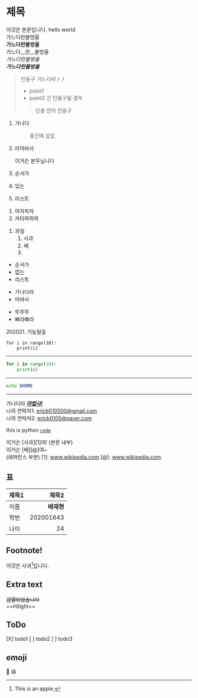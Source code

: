 # 제목

이것은 본문입니다. hello world<br>
가느다란물방울<br>
**가느다란물방울**<br>
가느다__란__물방울<br>
*가느다란물방울*<br>
***가느다란물방울***<br>

> 인용구
> *가느다라ㅏㅏ*
> - point1
> - point2
> 긴 인용구일 경우
>>인용 안의 인용구
>>


1. 가나다
    > 중간에 삽입

3. 라마바사
   
   이거슨 본무닙니다
   
1. 순서가
1. 있는
1. 리스트
1) 아자차차
1) 카타파하하

1. 과일
    1. 사과
    2. 배
    3. 

* 순서가
* 없는
* 리스트
+ 가나다라
+ 마바사
- 뚜루뚜
- 빠라빠라

202021\. 기능탈출

    for i in range(10):
        print(i)

***

```python
for i in range(10):
    print(i)
```
___

```sh
echo $HOME
```

---

가나다라 **_[마법사!](www.google.com "구글")_**<br>
나의 연락처1: <ericb010500@gmail.com><br>
나의 연락처2: ericb0105@naver.com

this is python [`code`](www.github.com "GitHub")

이거슨 [사과][1]여! (본문 내부) <br>
이거슨 [배][@]여~<br>
(레퍼런스 부분)
[1]: www.wikipedia.com
[@]: www.wikipedia.com

## 표

|제목1|제목2|
|:---|---:|
|이름|**배재현**|
|학번|202001643|
|나이|24|

## Footnote!
이것은 사과[^1]입니다.
[^1]: This is an apple.

## Extra text
~~검열되었습니다~~   
==Hilight==  

## ToDo
[X] todo1
[ ] todo2
[ ] todo3

## emoji
:100:
  :smile: